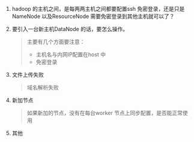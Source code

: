 







1. hadoop 的主机之间，是每两两主机之间都要配置ssh 免密登录，还是只是 NameNode 以及ResourceNode 需要免密登录到其他主机就可以了？

2. 要引入一台新主机DataNode 的话，要怎么操作。

   > 主要有几个方面要注意：
   >
   > - 主机名与内网IP配置在host 中
   > - 免密登录

3. 文件上传失败

   > 域名解析失败

4. 新加节点

   > 如果新加的节点，没有在每台worker 节点上同步配置，是否能正常使用

5. 其他





